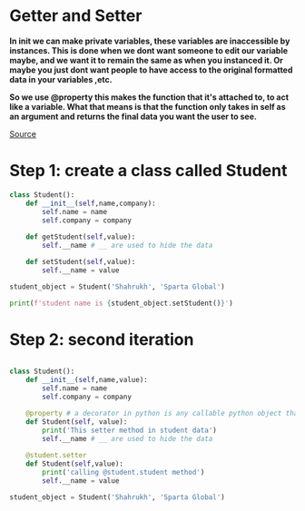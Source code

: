 # Getter and Setter


__In __init__ we can make private variables, these variables are inaccessible by instances. This is done when we dont want someone to edit our variable maybe, and we want it to remain the same as when you instanced it. Or maybe you just dont want people to have access to the original formatted data in your variables ,etc.__ 

__So we use @property this makes the function that it's attached to, to act like a variable. What that means is that the function only takes in self as an argument and returns the final data you want the user to see.__

[Source](https://github.com/deviljin112/Python-OOP-Task3)

# Step 1: create a class called Student
```python
class Student():
    def __init__(self,name,company):
        self.name = name
        self.company = company
    
    def getStudent(self,value):
        self.__name # __ are used to hide the data

    def setStudent(self,value):
        self.__name = value

student_object = Student('Shahrukh', 'Sparta Global')

print(f'student name is {student_object.setStudent()}')
```

# Step 2: second iteration

```python

class Student():
    def __init__(self,name,value):
        self.name = name
        self.company = company

    @property # a decorator in python is any callable python object that is used to modify a funciton or a class 
    def Student(self, value):
        print('This setter method in student data')
        self.__name # __ are used to hide the data
    
    @student.setter
    def Student(self,value):
        print('calling @student.student method')
        self.__name = value

student_object = Student('Shahrukh', 'Sparta Global')
```


